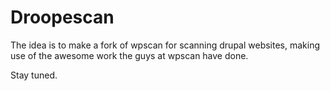 Droopescan
==========

The idea is to make a fork of wpscan for scanning drupal websites, making use
of the awesome work the guys at wpscan have done.

Stay tuned.
